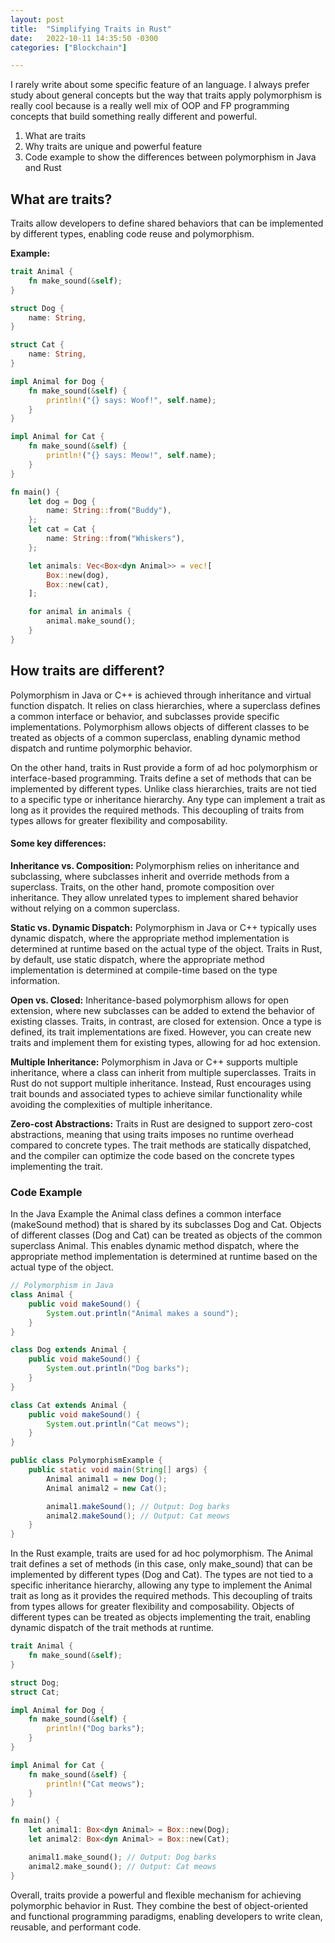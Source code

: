 ```yaml
---
layout: post
title:  "Simplifying Traits in Rust"
date:   2022-10-11 14:35:50 -0300
categories: ["Blockchain"]

---
```


I rarely write about some specific feature of an language. I always prefer study about general concepts but the way that traits apply polymorphism is really cool because is a really well mix of OOP and FP programming concepts that build something really different and powerful.

1. What are traits
2. Why traits are unique and powerful feature
3. Code example to show the differences between polymorphism in Java and Rust 


## What are traits?
Traits allow developers to define shared behaviors that can be implemented by different types, enabling code reuse and polymorphism.

**Example:**
```rust
trait Animal {
    fn make_sound(&self);
}

struct Dog {
    name: String,
}

struct Cat {
    name: String,
}

impl Animal for Dog {
    fn make_sound(&self) {
        println!("{} says: Woof!", self.name);
    }
}

impl Animal for Cat {
    fn make_sound(&self) {
        println!("{} says: Meow!", self.name);
    }
}

fn main() {
    let dog = Dog {
        name: String::from("Buddy"),
    };
    let cat = Cat {
        name: String::from("Whiskers"),
    };

    let animals: Vec<Box<dyn Animal>> = vec![
        Box::new(dog),
        Box::new(cat),
    ];

    for animal in animals {
        animal.make_sound();
    }
}
```

## How traits are different?
Polymorphism in Java or C++ is achieved through inheritance and virtual function dispatch. It relies on class hierarchies, where a superclass defines a common interface or behavior, and subclasses provide specific implementations. Polymorphism allows objects of different classes to be treated as objects of a common superclass, enabling dynamic method dispatch and runtime polymorphic behavior.

On the other hand, traits in Rust provide a form of ad hoc polymorphism or interface-based programming. Traits define a set of methods that can be implemented by different types. Unlike class hierarchies, traits are not tied to a specific type or inheritance hierarchy. Any type can implement a trait as long as it provides the required methods. This decoupling of traits from types allows for greater flexibility and composability.

#### Some key differences:

**Inheritance vs. Composition:** Polymorphism relies on inheritance and subclassing, where subclasses inherit and override methods from a superclass. Traits, on the other hand, promote composition over inheritance. They allow unrelated types to implement shared behavior without relying on a common superclass.

**Static vs. Dynamic Dispatch:** Polymorphism in Java or C++ typically uses dynamic dispatch, where the appropriate method implementation is determined at runtime based on the actual type of the object. Traits in Rust, by default, use static dispatch, where the appropriate method implementation is determined at compile-time based on the type information.

**Open vs. Closed:** Inheritance-based polymorphism allows for open extension, where new subclasses can be added to extend the behavior of existing classes. Traits, in contrast, are closed for extension. Once a type is defined, its trait implementations are fixed. However, you can create new traits and implement them for existing types, allowing for ad hoc extension.

**Multiple Inheritance:** Polymorphism in Java or C++ supports multiple inheritance, where a class can inherit from multiple superclasses. Traits in Rust do not support multiple inheritance. Instead, Rust encourages using trait bounds and associated types to achieve similar functionality while avoiding the complexities of multiple inheritance.

**Zero-cost Abstractions:** Traits in Rust are designed to support zero-cost abstractions, meaning that using traits imposes no runtime overhead compared to concrete types. The trait methods are statically dispatched, and the compiler can optimize the code based on the concrete types implementing the trait.

### Code Example
In the Java Example the Animal class defines a common interface (makeSound method) that is shared by its subclasses Dog and Cat. Objects of different classes (Dog and Cat) can be treated as objects of the common superclass Animal. This enables dynamic method dispatch, where the appropriate method implementation is determined at runtime based on the actual type of the object.
```java
// Polymorphism in Java
class Animal {
    public void makeSound() {
        System.out.println("Animal makes a sound");
    }
}

class Dog extends Animal {
    public void makeSound() {
        System.out.println("Dog barks");
    }
}

class Cat extends Animal {
    public void makeSound() {
        System.out.println("Cat meows");
    }
}

public class PolymorphismExample {
    public static void main(String[] args) {
        Animal animal1 = new Dog();
        Animal animal2 = new Cat();

        animal1.makeSound(); // Output: Dog barks
        animal2.makeSound(); // Output: Cat meows
    }
}
```
In the Rust example, traits are used for ad hoc polymorphism. The Animal trait defines a set of methods (in this case, only make_sound) that can be implemented by different types (Dog and Cat). The types are not tied to a specific inheritance hierarchy, allowing any type to implement the Animal trait as long as it provides the required methods. This decoupling of traits from types allows for greater flexibility and composability. Objects of different types can be treated as objects implementing the trait, enabling dynamic dispatch of the trait methods at runtime.
```rust
trait Animal {
    fn make_sound(&self);
}

struct Dog;
struct Cat;

impl Animal for Dog {
    fn make_sound(&self) {
        println!("Dog barks");
    }
}

impl Animal for Cat {
    fn make_sound(&self) {
        println!("Cat meows");
    }
}

fn main() {
    let animal1: Box<dyn Animal> = Box::new(Dog);
    let animal2: Box<dyn Animal> = Box::new(Cat);

    animal1.make_sound(); // Output: Dog barks
    animal2.make_sound(); // Output: Cat meows
}
```	

Overall, traits provide a powerful and flexible mechanism for achieving polymorphic behavior in Rust. They combine the best of object-oriented and functional programming paradigms, enabling developers to write clean, reusable, and performant code. 